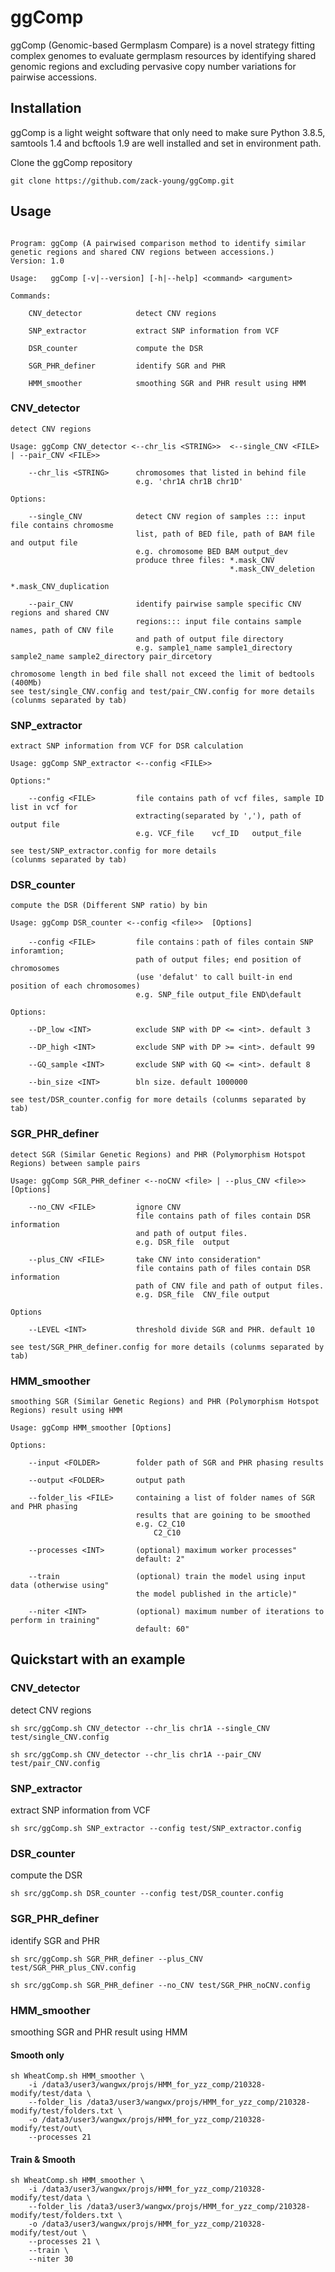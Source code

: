 # ggComp
ggComp (Genomic-based Germplasm Compare) is a novel strategy fitting complex genomes to evaluate germplasm resources by identifying shared genomic regions and excluding pervasive copy number variations for pairwise accessions. 

## Installation
ggComp is a light weight software that only need to make sure Python 3.8.5, samtools 1.4 and bcftools 1.9 are well installed and set in environment path.

Clone the ggComp repository
```
git clone https://github.com/zack-young/ggComp.git
```


## Usage

```

Program: ggComp (A pairwised comparison method to identify similar genetic regions and shared CNV regions between accessions.)
Version: 1.0

Usage:   ggComp [-v|--version] [-h|--help] <command> <argument>

Commands:

    CNV_detector            detect CNV regions

    SNP_extractor           extract SNP information from VCF

    DSR_counter             compute the DSR

    SGR_PHR_definer         identify SGR and PHR

    HMM_smoother            smoothing SGR and PHR result using HMM
```

### CNV_detector
`detect CNV regions`

```
Usage: ggComp CNV_detector <--chr_lis <STRING>>  <--single_CNV <FILE> | --pair_CNV <FILE>>

    --chr_lis <STRING>      chromosomes that listed in behind file 
                            e.g. 'chr1A chr1B chr1D'

Options:

    --single_CNV            detect CNV region of samples ::: input file contains chromosme
                            list, path of BED file, path of BAM file and output file
                            e.g. chromosome BED BAM output_dev
                            produce three files: *.mask_CNV
                                                 *.mask_CNV_deletion
                                                 *.mask_CNV_duplication
 
    --pair_CNV              identify pairwise sample specific CNV regions and shared CNV
                            regions::: input file contains sample names, path of CNV file
                            and path of output file directory
                            e.g. sample1_name sample1_directory sample2_name sample2_directory pair_dircetory

chromosome length in bed file shall not exceed the limit of bedtools (400Mb)
see test/single_CNV.config and test/pair_CNV.config for more details
(colunms separated by tab)
```

### SNP_extractor
`extract SNP information from VCF for DSR calculation`

```
Usage: ggComp SNP_extractor <--config <FILE>>

Options:"

    --config <FILE>         file contains path of vcf files, sample ID list in vcf for
                            extracting(separated by ','), path of output file
                            e.g. VCF_file    vcf_ID   output_file

see test/SNP_extractor.config for more details
(colunms separated by tab)
```

### DSR_counter
`compute the DSR (Different SNP ratio) by bin`

```
Usage: ggComp DSR_counter <--config <file>>  [Options]

    --config <FILE>         file contains：path of files contain SNP inforamtion;
                            path of output files; end position of chromosomes
                            (use 'defalut' to call built-in end position of each chromosomes)
                            e.g. SNP_file output_file END\default

Options:

    --DP_low <INT>          exclude SNP with DP <= <int>. default 3

    --DP_high <INT>         exclude SNP with DP >= <int>. default 99

    --GQ_sample <INT>       exclude SNP with GQ <= <int>. default 8

    --bin_size <INT>        bln size. default 1000000

see test/DSR_counter.config for more details (colunms separated by tab)
```

### SGR_PHR_definer
`detect SGR (Similar Genetic Regions) and PHR (Polymorphism Hotspot Regions) between sample pairs`

```
Usage: ggComp SGR_PHR_definer <--noCNV <file> | --plus_CNV <file>> [Options]

    --no_CNV <FILE>         ignore CNV
                            file contains path of files contain DSR information
                            and path of output files.
                            e.g. DSR_file  output

    --plus_CNV <FILE>       take CNV into consideration"  
                            file contains path of files contain DSR information
                            path of CNV file and path of output files.
                            e.g. DSR_file  CNV_file output

Options

    --LEVEL <INT>           threshold divide SGR and PHR. default 10

see test/SGR_PHR_definer.config for more details (colunms separated by tab)
```

### HMM_smoother
`smoothing SGR (Similar Genetic Regions) and PHR (Polymorphism Hotspot Regions) result using HMM`

```
Usage: ggComp HMM_smoother [Options]

Options:

    --input <FOLDER>        folder path of SGR and PHR phasing results

    --output <FOLDER>       output path

    --folder_lis <FILE>     containing a list of folder names of SGR and PHR phasing
                            results that are goining to be smoothed
                            e.g. C2_C10
                                C2_C10

    --processes <INT>       (optional) maximum worker processes"
                            default: 2"

    --train                 (optional) train the model using input data (otherwise using"
                            the model published in the article)"

    --niter <INT>           (optional) maximum number of iterations to perform in training"
                            default: 60"
```


## Quickstart with an example
### CNV_detector            
detect CNV regions

```
sh src/ggComp.sh CNV_detector --chr_lis chr1A --single_CNV test/single_CNV.config
```

```
sh src/ggComp.sh CNV_detector --chr_lis chr1A --pair_CNV test/pair_CNV.config
```

### SNP_extractor
extract SNP information from VCF

```
sh src/ggComp.sh SNP_extractor --config test/SNP_extractor.config
```

### DSR_counter
compute the DSR

```
sh src/ggComp.sh DSR_counter --config test/DSR_counter.config
```

### SGR_PHR_definer
identify SGR and PHR

```
sh src/ggComp.sh SGR_PHR_definer --plus_CNV test/SGR_PHR_plus_CNV.config
```

```
sh src/ggComp.sh SGR_PHR_definer --no_CNV test/SGR_PHR_noCNV.config
```

### HMM_smoother
smoothing SGR and PHR result using HMM
#### Smooth only
```
sh WheatComp.sh HMM_smoother \
    -i /data3/user3/wangwx/projs/HMM_for_yzz_comp/210328-modify/test/data \
    --folder_lis /data3/user3/wangwx/projs/HMM_for_yzz_comp/210328-modify/test/folders.txt \
    -o /data3/user3/wangwx/projs/HMM_for_yzz_comp/210328-modify/test/out\
    --processes 21
```
#### Train & Smooth
```
sh WheatComp.sh HMM_smoother \
    -i /data3/user3/wangwx/projs/HMM_for_yzz_comp/210328-modify/test/data \
    --folder_lis /data3/user3/wangwx/projs/HMM_for_yzz_comp/210328-modify/test/folders.txt \
    -o /data3/user3/wangwx/projs/HMM_for_yzz_comp/210328-modify/test/out \
    --processes 21 \
    --train \
    --niter 30
```

